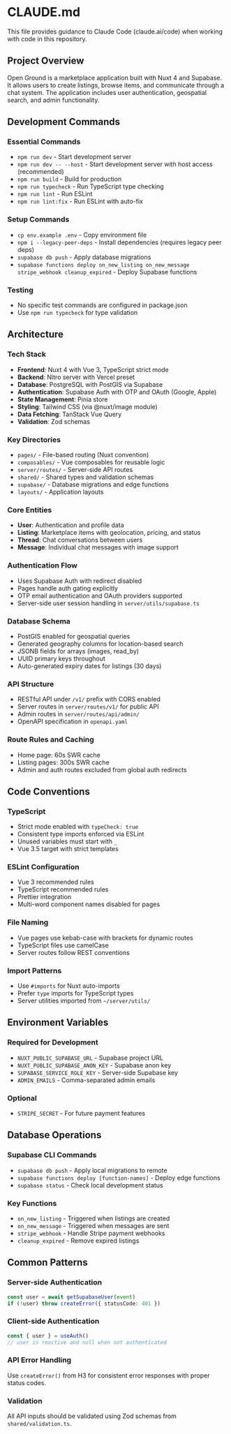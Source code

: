 # CLAUDE.md

This file provides guidance to Claude Code (claude.ai/code) when working with code in this repository.

## Project Overview

Open Ground is a marketplace application built with Nuxt 4 and Supabase. It allows users to create listings, browse items, and communicate through a chat system. The application includes user authentication, geospatial search, and admin functionality.

## Development Commands

### Essential Commands
- `npm run dev` - Start development server
- `npm run dev -- --host` - Start development server with host access (recommended)
- `npm run build` - Build for production
- `npm run typecheck` - Run TypeScript type checking
- `npm run lint` - Run ESLint
- `npm run lint:fix` - Run ESLint with auto-fix

### Setup Commands
- `cp env.example .env` - Copy environment file
- `npm i --legacy-peer-deps` - Install dependencies (requires legacy peer deps)
- `supabase db push` - Apply database migrations
- `supabase functions deploy on_new_listing on_new_message stripe_webhook cleanup_expired` - Deploy Supabase functions

### Testing
- No specific test commands are configured in package.json
- Use `npm run typecheck` for type validation

## Architecture

### Tech Stack
- **Frontend**: Nuxt 4 with Vue 3, TypeScript strict mode
- **Backend**: Nitro server with Vercel preset
- **Database**: PostgreSQL with PostGIS via Supabase
- **Authentication**: Supabase Auth with OTP and OAuth (Google, Apple)
- **State Management**: Pinia store
- **Styling**: Tailwind CSS (via @nuxt/image module)
- **Data Fetching**: TanStack Vue Query
- **Validation**: Zod schemas

### Key Directories
- `pages/` - File-based routing (Nuxt convention)
- `composables/` - Vue composables for reusable logic
- `server/routes/` - Server-side API routes
- `shared/` - Shared types and validation schemas
- `supabase/` - Database migrations and edge functions
- `layouts/` - Application layouts

### Core Entities
- **User**: Authentication and profile data
- **Listing**: Marketplace items with geolocation, pricing, and status
- **Thread**: Chat conversations between users
- **Message**: Individual chat messages with image support

### Authentication Flow
- Uses Supabase Auth with redirect disabled
- Pages handle auth gating explicitly
- OTP email authentication and OAuth providers supported
- Server-side user session handling in `server/utils/supabase.ts`

### Database Schema
- PostGIS enabled for geospatial queries
- Generated geography columns for location-based search
- JSONB fields for arrays (images, read_by)
- UUID primary keys throughout
- Auto-generated expiry dates for listings (30 days)

### API Structure
- RESTful API under `/v1/` prefix with CORS enabled
- Server routes in `server/routes/v1/` for public API
- Admin routes in `server/routes/api/admin/`
- OpenAPI specification in `openapi.yaml`

### Route Rules and Caching
- Home page: 60s SWR cache
- Listing pages: 300s SWR cache
- Admin and auth routes excluded from global auth redirects

## Code Conventions

### TypeScript
- Strict mode enabled with `typeCheck: true`
- Consistent type imports enforced via ESLint
- Unused variables must start with `_`
- Vue 3.5 target with strict templates

### ESLint Configuration
- Vue 3 recommended rules
- TypeScript recommended rules  
- Prettier integration
- Multi-word component names disabled for pages

### File Naming
- Vue pages use kebab-case with brackets for dynamic routes
- TypeScript files use camelCase
- Server routes follow REST conventions

### Import Patterns
- Use `#imports` for Nuxt auto-imports
- Prefer `type` imports for TypeScript types
- Server utilities imported from `~/server/utils/`

## Environment Variables

### Required for Development
- `NUXT_PUBLIC_SUPABASE_URL` - Supabase project URL
- `NUXT_PUBLIC_SUPABASE_ANON_KEY` - Supabase anon key
- `SUPABASE_SERVICE_ROLE_KEY` - Server-side Supabase key
- `ADMIN_EMAILS` - Comma-separated admin emails

### Optional
- `STRIPE_SECRET` - For future payment features

## Database Operations

### Supabase CLI Commands
- `supabase db push` - Apply local migrations to remote
- `supabase functions deploy [function-names]` - Deploy edge functions
- `supabase status` - Check local development status

### Key Functions
- `on_new_listing` - Triggered when listings are created
- `on_new_message` - Triggered when messages are sent
- `stripe_webhook` - Handle Stripe payment webhooks
- `cleanup_expired` - Remove expired listings

## Common Patterns

### Server-side Authentication
```typescript
const user = await getSupabaseUser(event)
if (!user) throw createError({ statusCode: 401 })
```

### Client-side Authentication
```typescript
const { user } = useAuth()
// user is reactive and null when not authenticated
```

### API Error Handling
Use `createError()` from H3 for consistent error responses with proper status codes.

### Validation
All API inputs should be validated using Zod schemas from `shared/validation.ts`.